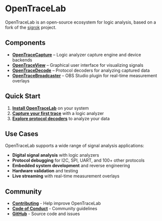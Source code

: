 # OpenTraceLab
OpenTraceLab is an open-source ecosystem for logic analysis, based on a fork of the [sigrok](https://sigrok.org) project.
## Components
- **[OpenTraceCapture](opentracecapture/overview.md)** – Logic analyzer capture engine and device backends
- **[OpenTraceView](opentraceview/overview.md)** – Graphical user interface for visualizing signals
- **[OpenTraceDecode](opentracedecode/overview.md)** – Protocol decoders for analyzing captured data
- **[OpenTraceBroadcaster](opentracebroadcaster/overview.md)** – OBS Studio plugin for real-time measurement overlays
## Quick Start
1. **[Install OpenTraceLab](get-started/install.md)** on your system
2. **[Capture your first trace](get-started/capture-first-trace.md)** with a logic analyzer
3. **[Explore protocol decoders](opentracedecode/overview.md)** to analyze your data
## Use Cases
OpenTraceLab supports a wide range of signal analysis applications:
- **Digital signal analysis** with logic analyzers
- **Protocol debugging** for I2C, SPI, UART, and 100+ other protocols
- **Embedded system development** and reverse engineering
- **Hardware validation** and testing
- **Live streaming** with real-time measurement overlays
## Community
- **[Contributing](community/contributing.md)** - Help improve OpenTraceLab
- **[Code of Conduct](community/code-of-conduct.md)** - Community guidelines
- **[GitHub](https://github.com/OpenTraceLab)** - Source code and issues
